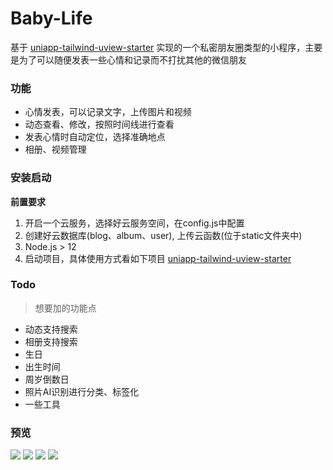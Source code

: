 # Baby-Life
基于 [uniapp-tailwind-uview-starter](https://github.com/xlzy520/uniapp-tailwind-uview-starter) 实现的一个私密朋友圈类型的小程序，主要是为了可以随便发表一些心情和记录而不打扰其他的微信朋友

### 功能
- 心情发表，可以记录文字，上传图片和视频
- 动态查看、修改，按照时间线进行查看
- 发表心情时自动定位，选择准确地点
- 相册、视频管理

### 安装启动
**前置要求**
1. 开启一个云服务，选择好云服务空间，在config.js中配置
2. 创建好云数据库(blog、album、user), 上传云函数(位于static文件夹中)
3. Node.js > 12
4. 启动项目，具体使用方式看如下项目
[uniapp-tailwind-uview-starter](https://github.com/xlzy520/uniapp-tailwind-uview-starter)

### Todo
> 想要加的功能点 

- 动态支持搜索
- 相册支持搜索
- 生日
- 出生时间
- 周岁倒数日
- 照片AI识别进行分类、标签化
- 一些工具

### 预览
![](./screen/1.png)
![](./screen/2.png)
![](./screen/3.png)
![](./screen/4.png)
